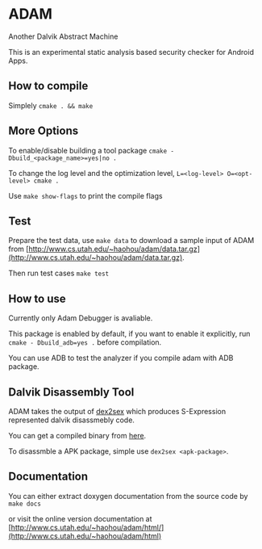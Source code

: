ADAM
========
Another Dalvik Abstract Machine

This is an experimental static analysis based security checker for Android Apps. 

How to compile
---
Simplely `cmake . && make`

More Options
---
To enable/disable building a tool package `cmake -Dbuild_<package_name>=yes|no .` 
	
To change the log level and the optimization level, `L=<log-level> O=<opt-level> cmake .`

Use `make show-flags` to print the compile flags

Test
---
Prepare the test data, use `make data` to download a sample input of ADAM from [http://www.cs.utah.edu/~haohou/adam/data.tar.gz](http://www.cs.utah.edu/~haohou/adam/data.tar.gz).

Then run test cases `make test`

How to use
---
Currently only Adam Debugger is avaliable. 

This package is enabled by default, if you want to enable it explicitly, run `cmake - Dbuild_adb=yes .` before compilation.

You can use ADB to test the analyzer if you compile adam with ADB package.

Dalvik Disassembly Tool
---
ADAM takes the output of [dex2sex](https://github.com/38/dex2sex) which produces S-Expression represented dalvik disassmebly code.

You can get a compiled binary from [here](http://www.cs.utah.edu/~haohou/adam/dex2sex.tar.gz).

To disassmble a APK package, simple use `dex2sex <apk-package>`. 

Documentation
---
You can either extract doxygen documentation from the source code by `make docs` 

or visit the online version documentation at [http://www.cs.utah.edu/~haohou/adam/html/](http://www.cs.utah.edu/~haohou/adam/html)
